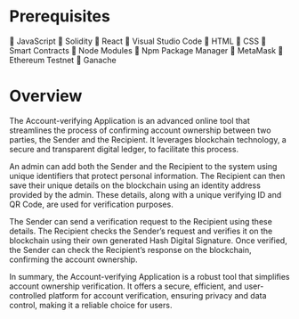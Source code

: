 # Prerequisites
	JavaScript
	Solidity
	React
	Visual Studio Code
	HTML
	CSS
	Smart Contracts
	Node Modules
	Npm Package Manager
	MetaMask
	Ethereum Testnet
	Ganache

# Overview
The Account-verifying Application is an advanced online tool that streamlines the process of confirming account ownership between two parties, the Sender and the Recipient. It leverages blockchain technology, a secure and transparent digital ledger, to facilitate this process.

An admin can add both the Sender and the Recipient to the system using unique identifiers that protect personal information. The Recipient can then save their unique details on the blockchain using an identity address provided by the admin. These details, along with a unique verifying ID and QR Code, are used for verification purposes.

The Sender can send a verification request to the Recipient using these details. The Recipient checks the Sender’s request and verifies it on the blockchain using their own generated Hash Digital Signature. Once verified, the Sender can check the Recipient’s response on the blockchain, confirming the account ownership.

In summary, the Account-verifying Application is a robust tool that simplifies account ownership verification. It offers a secure, efficient, and user-controlled platform for account verification, ensuring privacy and data control, making it a reliable choice for users.
